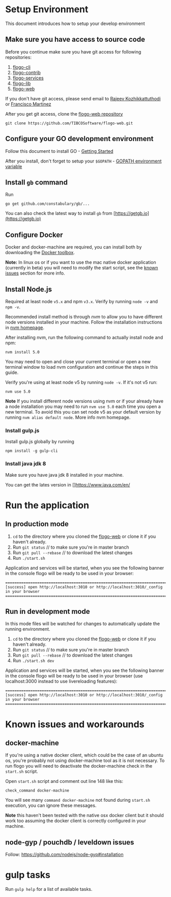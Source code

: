 # Setup Environment
This document introduces how to setup your develop environment

## Make sure you have access to source code
Before you continue make sure you have git access for following repositories:

1. [flogo-cli](https://github.com/TIBCOSoftware/flogo-cli.git)
2. [flogo-contrib](https://github.com/TIBCOSoftware/flogo-contrib.git)
3. [flogo-services](https://github.com/TIBCOSoftware/flogo-services.git)
4. [flogo-lib](https://github.com/TIBCOSoftware/flogo-lib.git)
5. [flogo-web](https://github.com/TIBCOSoftware/flogo-web.git)

If you don't have git access, please send email to [Rajeev Kozhikkattuthodi](mailto:rkozhikk@tibco.com?subject=Flogo%20Git%20Access) or [Francisco Martinez](mailto:fmartinez@tibco.com?subject=Flogo%20Git%20Access)

After you get git access, clone the [flogo-web repository](https://github.com/TIBCOSoftware/flogo-web.git)

```
git clone https://github.com/TIBCOSoftware/flogo-web.git
```

## Configure your **GO** development environment
Follow this document to install GO - [Getting Started](https://golang.org/doc/install)

After you install, don't forget to setup your `$GOPATH` - [GOPATH environment variable](https://golang.org/doc/code.html#GOPATH)

## Install `gb` command
Run

```
go get github.com/constabulary/gb/...
```

You can also check the latest way to install `gb` from [https://getgb.io](https://getgb.io)

## Configure Docker

Docker and docker-machine are required, you can install both by downloading the [Docker toolbox](https://www.docker.com/products/docker-toolbox).

**Note:** In linux os or if you want to use the mac native docker application (currently in beta) you will need to modify the start script, see the [known issues](#know-issues-and-workarounds) section for more info.

## Install Node.js

Required at least node `v5.x` and npm `v3.x`. Verify by running `node -v` and `npm -v`.

Recommended install method is through _nvm_ to allow you to have different node versions installed in your machine. Follow the installation instructions in [nvm homepage](https://github.com/creationix/nvm).

After installing nvm, run the following command to actually install node and npm:

```
nvm install 5.0
```

You may need to open and close your current terminal or open a new terminal window to load nvm configuration and continue the steps in this guide.

Verify you're using at least node v5 by running `node -v`. If it's not v5 run:

```
nvm use 5.0
```

**Note** If you install different node versions using nvm or if your already have a node installation you may need to run `nvm use 5.0` each time you open a new terminal. To avoid this you can set node v5 as your default version by running `nvm alias default node`. More info nvm homepage.

### Install gulp.js

Install gulp.js globally by running

```
npm install -g gulp-cli
```

### Install java jdk 8
Make sure you have java jdk 8 installed in your machine.

You can get the lates version in []https://www.java.com/en/

# Run the application

## In production mode

1. `cd` to the directory where you cloned the [flogo-web](https://github.com/TIBCOSoftware/flogo-web.git) or clone it if you haven't already.
1. Run `git status` // to make sure you're in master branch
1. Run `git pull --rebase` // to download the latest changes
1. Run `./start.sh`

Application and services will be started, when you see the following banner in the console flogo will be ready to be used in your browser:

```
=============================================================================================
[success] open http://localhost:3010 or http://localhost:3010/_config in your browser
=============================================================================================
```

## Run in development mode

In this mode files will be watched for changes to automatically update the running environment.

1. `cd` to the directory where you cloned the [flogo-web](https://github.com/TIBCOSoftware/flogo-web.git) or clone it if you haven't already.
1. Run `git status` // to make sure you're in master branch
1. Run `git pull --rebase` // to download the latest changes
1. Run `./start.sh dev`

Application and services will be started, when you see the following banner in the console flogo will be ready to be used in your browser (use localhost:3000 instead to use livereloading features):

```
=============================================================================================
[success] open http://localhost:3010 or http://localhost:3010/_config in your browser
=============================================================================================
```

# Known issues and workarounds

## docker-machine

If you're using a native docker client, which could be the case of an ubuntu os, you're probably not using docker-machine tool as it is not necessary. To run flogo you will need to deactivate the docker-machine check in the `start.sh` script.

Open `start.sh` script and comment out line 148 like this:

```
check_command docker-machine
```

You will see many `command docker-machine` not found during `start.sh` execution, you can ignore these messages.

**Note** this haven't been tested with the native osx docker client but it should work too assuming the docker client is correctly configured in your machine.

## node-gyp / pouchdb / leveldown issues

Follow: https://github.com/nodejs/node-gyp#installation


# gulp tasks
Run `gulp help` for a list of available tasks.
